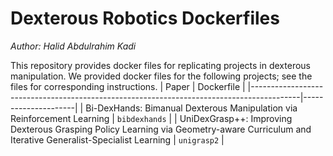 <h1> Dexterous Robotics Dockerfiles </h1>

*Author: Halid Abdulrahim Kadi*


This repository provides docker files for replicating  projects in dexterous manipulation. We provided docker files for the following projects; see the files for corresponding instructions.
| Paper                                                                                     | Dockerfile    |
|------------------------------------------------------------------------------------------|---------------------|
| Bi-DexHands: Bimanual Dexterous Manipulation via Reinforcement Learning                  | `bibdexhands`       |
| UniDexGrasp++: Improving Dexterous Grasping Policy Learning via Geometry-aware Curriculum and Iterative Generalist-Specialist Learning | `unigrasp2`         |